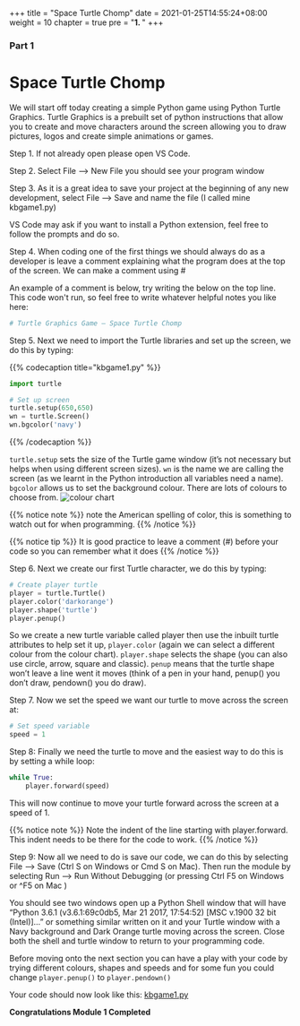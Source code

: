 +++
title = "Space Turtle Chomp"
date = 2021-01-25T14:55:24+08:00
weight = 10
chapter = true
pre = "<b>1. </b>"
+++


### Part 1

# Space Turtle Chomp

We will start off today creating a simple Python game using Python Turtle
 Graphics. Turtle Graphics is a prebuilt set of python instructions that allow you
 to create and move characters around the screen allowing you to draw pictures,
 logos and create simple animations or games.

Step 1.  If not already open please open VS Code.

Step 2.  Select File --&gt; New File you should see your program window

Step 3.  As it is a great idea to save your project at the beginning of any new
 development, select File --&gt; Save and name the file (I called mine kbgame1.py)
 
 VS Code may ask if you want to install a Python extension, feel free to follow the prompts and do so.

Step 4. When coding one of the first things we should always do as a developer is leave a comment explaining what the program does at the top of the screen. We can make a comment using #

An example of a comment is below, try writing the below on the top line. This code won't run, so feel free to write whatever helpful notes you like here:

```python
# Turtle Graphics Game – Space Turtle Chomp
```

Step 5. Next we need to import the Turtle libraries and set up the screen, we do this by typing:

{{% codecaption title="kbgame1.py" %}}

```python
import turtle

# Set up screen
turtle.setup(650,650)
wn = turtle.Screen()
wn.bgcolor('navy')
```

{{% /codecaption %}}


`turtle.setup` sets the size of the Turtle game window \(it’s not necessary
 but helps when using different screen sizes\).
 `wn` is the name we are calling the screen \(as we learnt in the Python
 introduction all variables need a name\). `bgcolor` allows us to set the
 background colour. There are lots of colours to choose from.
![colour chart](/python_game/100_Color_names_python.png)

{{% notice note %}}
note the American spelling of color, this is something to watch out for when
 programming.
{{% /notice %}}

{{% notice tip %}}
It is good practice to leave a comment \(\#\) before your code so you can
 remember what it does
{{% /notice %}}

Step 6. Next we create our first Turtle character, we do this by typing:

```python
# Create player turtle
player = turtle.Turtle()
player.color('darkorange')
player.shape('turtle')
player.penup()
```

So we create a new turtle variable called player then use the inbuilt turtle
 attributes to help set it up, `player.color` \(again we can select a different
 colour from the colour chart). `player.shape` selects the shape \(you can also
 use circle, arrow, square and classic\). `penup` means that the turtle shape
 won’t leave a line went it moves \(think of a pen in your hand, penup\(\)
 you don’t draw, pendown\(\) you do draw).

Step 7. Now we set the speed we want our turtle to move across the screen at:

```python
# Set speed variable
speed = 1
```

Step 8: Finally we need the turtle to move and the easiest way to do this is by
 setting a while loop:

```python
while True:
    player.forward(speed)
```

This will now continue to move your turtle forward across the screen at a speed of 1.

{{% notice note %}}
Note the indent of the line starting with player.forward. This indent needs to be there for the code to work.
{{% /notice %}}

Step 9: Now all we need to do is save our code, we can do this by selecting File
 --&gt; Save \(Ctrl S on Windows or Cmd S on Mac\). Then run the module by
 selecting Run --&gt; Run Without Debugging \(or pressing Ctrl F5 on Windows or ^F5 on Mac \)

You should see two windows open up a Python Shell window that will have
 “Python 3.6.1 \(v3.6.1:69c0db5, Mar 21 2017, 17:54:52\) \[MSC v.1900 32 bit \(Intel\)\]…”
 or something similar written on it and your Turtle window with a Navy
 background and Dark Orange turtle moving across the screen. Close both the
 shell and turtle window to return to your programming code.

Before moving onto the next section you can have a play with your code by
 trying different colours, shapes and speeds and for some fun you could change
 `player.penup()` to `player.pendown()`

Your code should now look like this: [kbgame1.py](/python_game/src/kbgame1.py)

**Congratulations Module 1 Completed**
